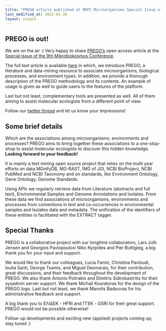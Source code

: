 ```yaml
---
title: "PREGO article published at MDPI Microorganisms Special Issue of the 9th Conference of Mikrobiokosmos"
last_modified_at: 2022-01-26
layout: single
---
```


## PREGO is out! 
We are on the air :) Very happy to share [PREGO’s](https:/prego.hcmr.gr) open access article 
at the [Special Issue of the 9th Mikrobiokosmos Conference](https://www.mdpi.com/journal/microorganisms/special_issues/Mikrobiokosmos9). 

The full text article is available [here](https://www.mdpi.com/2076-2607/10/2/293/htm) in which, we introduce PREGO, 
a literature and data-mining resource to associate microorganisms, biological processes, and environment types.
In addition, we provide a thorough description of the PREGO methodology and its contents.
An example of usage is given as well to guide users to the features of the platform.

Last but not least, complementary tools are presented as well. 
All of them aiming to assist molecular ecologists from a different point of view.

Follow our [twitter thread](https://twitter.com/prego_project/status/1486360674540441606?s=21) and let us know your impressions!

## Some brief details

Which are the associations among microorganisms, environments and processes? 
PREGO aims to bring together these associations to a one-stop-shop to assist molecular ecologists to discover this hidden knowledge. 
**Looking forward to your feedback!**

It is mainly a text mining open source project that relies on the multi year efforts on data 
MGnifyDB, MG-RAST, IMG of JGI, NCBI BioProject, NCBI PubMed and NCBI Taxonomy 
and on standards, like Environment Ontology, Gene Ontology, Genome Standards. 

Using APIs we regularly retrieve data from Literature (abstracts and full text), 
Environmental Samples and Genome Annotations and Isolates. 
From these data we find associations of microorganisms, environments and processes 
from comentions in text and co-occurrences in environmental samples and Isolates data and metadata.
The unification of the identifiers of these entities is facilitated with the EXTRACT tagger. 

## Special Thanks

PREGO is a collaborative project with our longtime collaborators, Lars Julh Jensen and Georgios Pavlopoulos!
Niko Kyrpides and Pier Buttigieg, a big thank you for your input and support.

We would like to thank our colleagues, Lucia Fanini, Christina Pavloudi, Ioulia Santi, George Tsamis, and Miguel Desmarais, 
for their contribution, great discussions, and their feedback throughout the development of PREGO. 
We also thank Antonis Potirakis and Dimitris Sidirokastritis for their sysadmin server support. 
We thank Michail Kouratoras for the design of the PREGO logo. 
Last but not least, we thank Manolis Badouvas for his administrative feedback and support.

A big thank you to ΕΛΙΔΕΚ - HFRI and ΓΓΕΚ - GSRI for their great support. 
PREGO would not be possible otherwise! 

Follow-up developments and exciting new (applied) projects coming up; stay tuned :) 


